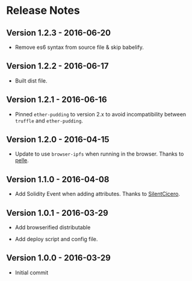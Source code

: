# Release Notes #

## Version 1.2.3 - 2016-06-20 ##

* Remove es6 syntax from source file & skip babelify.

## Version 1.2.2 - 2016-06-17 ##

* Built dist file.

## Version 1.2.1 - 2016-06-16 ##

* Pinned `ether-pudding` to version 2.x to avoid incompatibility between `truffle` and `ether-pudding`.

## Version 1.2.0 - 2016-04-15 ##

* Update to use `browser-ipfs` when running in the browser. Thanks to [pelle](https://github.com/pelle).

## Version 1.1.0 - 2016-04-08 ##

* Add Solidity Event when adding attributes. Thanks to [SilentCicero](https://github.com/SilentCicero).

## Version 1.0.1 - 2016-03-29 ##

* Add browserified distributable

* Add deploy script and config file.

## Version 1.0.0 - 2016-03-29 ##

* Initial commit
